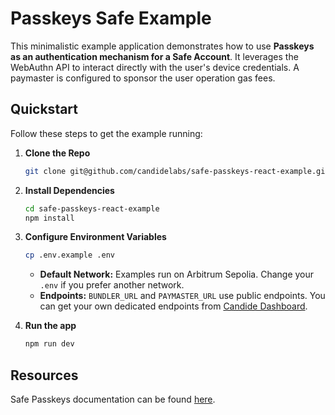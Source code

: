 # Passkeys Safe Example

This minimalistic example application demonstrates how to use **Passkeys as an authentication mechanism for a Safe Account**. It leverages the WebAuthn API to interact directly with the user's device credentials. A paymaster is configured to sponsor the user operation gas fees.

## Quickstart

Follow these steps to get the example running:

1.  **Clone the Repo**

    ```bash
    git clone git@github.com/candidelabs/safe-passkeys-react-example.git
    ```

2.  **Install Dependencies**

    ```bash
    cd safe-passkeys-react-example
    npm install
    ```

3.  **Configure Environment Variables**

    ```bash
    cp .env.example .env
    ```

    * **Default Network:** Examples run on Arbitrum Sepolia. Change your `.env` if you prefer another network.
    * **Endpoints:** `BUNDLER_URL` and `PAYMASTER_URL` use public endpoints. You can get your own dedicated endpoints from [Candide Dashboard](https://dashboard.candide.dev/).

3.  **Run the app**

    ```bash
    npm run dev
    ```

## Resources

Safe Passkeys documentation can be found [here](https://docs.candide.dev/wallet/plugins/passkeys/).